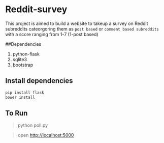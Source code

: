 # Reddit-survey

This project is aimed to build a website to takeup a survey on Reddit subreddits cateorgoring them as `post based` or `comment based subreddits`
with a score ranging from 1-7 (1-post based)

##Dependencies
1. python-flask
2. sqlite3
3. bootstrap

## Install dependencies
```sh
pip install flask
bower install
```

## To Run
> python poll.py 

> open [http://localhost:5000](http://localhost:5000/)
